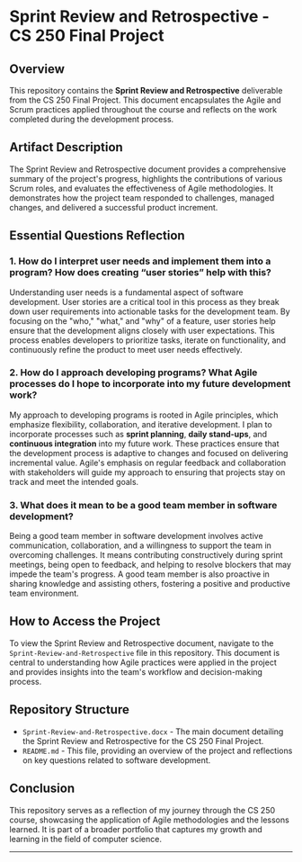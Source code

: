 # Sprint Review and Retrospective - CS 250 Final Project

## Overview

This repository contains the **Sprint Review and Retrospective** deliverable from the CS 250 Final Project. This document encapsulates the Agile and Scrum practices applied throughout the course and reflects on the work completed during the development process.

## Artifact Description

The Sprint Review and Retrospective document provides a comprehensive summary of the project's progress, highlights the contributions of various Scrum roles, and evaluates the effectiveness of Agile methodologies. It demonstrates how the project team responded to challenges, managed changes, and delivered a successful product increment.

## Essential Questions Reflection

### 1. How do I interpret user needs and implement them into a program? How does creating “user stories” help with this?

Understanding user needs is a fundamental aspect of software development. User stories are a critical tool in this process as they break down user requirements into actionable tasks for the development team. By focusing on the "who," "what," and "why" of a feature, user stories help ensure that the development aligns closely with user expectations. This process enables developers to prioritize tasks, iterate on functionality, and continuously refine the product to meet user needs effectively.

### 2. How do I approach developing programs? What Agile processes do I hope to incorporate into my future development work?

My approach to developing programs is rooted in Agile principles, which emphasize flexibility, collaboration, and iterative development. I plan to incorporate processes such as **sprint planning**, **daily stand-ups**, and **continuous integration** into my future work. These practices ensure that the development process is adaptive to changes and focused on delivering incremental value. Agile's emphasis on regular feedback and collaboration with stakeholders will guide my approach to ensuring that projects stay on track and meet the intended goals.

### 3. What does it mean to be a good team member in software development?

Being a good team member in software development involves active communication, collaboration, and a willingness to support the team in overcoming challenges. It means contributing constructively during sprint meetings, being open to feedback, and helping to resolve blockers that may impede the team's progress. A good team member is also proactive in sharing knowledge and assisting others, fostering a positive and productive team environment.

## How to Access the Project

To view the Sprint Review and Retrospective document, navigate to the `Sprint-Review-and-Retrospective` file in this repository. This document is central to understanding how Agile practices were applied in the project and provides insights into the team's workflow and decision-making process.

## Repository Structure

- `Sprint-Review-and-Retrospective.docx` - The main document detailing the Sprint Review and Retrospective for the CS 250 Final Project.
- `README.md` - This file, providing an overview of the project and reflections on key questions related to software development.

## Conclusion

This repository serves as a reflection of my journey through the CS 250 course, showcasing the application of Agile methodologies and the lessons learned. It is part of a broader portfolio that captures my growth and learning in the field of computer science.

---
